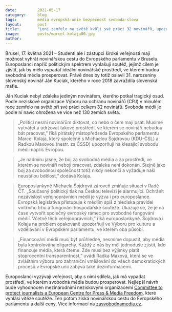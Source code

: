 ```yaml
---
date:         2021-05-17
category:     blog
tags:         média evropská-unie bezpečnost svoboda-slova
layout:       post
title:        "Loni zemřelo na světě kvůli své práci 32 novinářů, upozorňují europoslanci v den, kdy by Ján Kuciak oslavil 31. narozeniny"
image:        posts/marcel-kolaja00.jpg
author:       
---
```

 


Brusel, 17. května 2021 – Studenti ale i zástupci široké veřejnosti mají možnost vyhrát novinářskou cestu do Evropského parlamentu v Bruselu. Europoslanci napříč politickým spektrem vyhlašují soutěž, jejímž cílem je zjistit, jak by mělo vypadat ideální novinářské prostředí, ve kterém budou svobodná média prosperovat. Právě dnes by totiž oslavil 31. narozeniny slovenský novinář Ján Kuciak, kterého v roce 2018 zavraždila slovenská mafie. 

Ján Kuciak nebyl zdaleka jediným novinářem, kterého potkal tragický osud. Podle neziskové organizace Výboru na ochranu novinářů (CPJ) v minulém roce zemřelo na světě při své práci celkem 32 novinářů. Svoboda médií je podle ní navíc ohrožena ve více než 130 zemích světa. 

> „Politici nesmí novinářům diktovat, co nebo o čem mají psát. Musíme vytvářet a udržovat takové prostředí, ve kterém se novináři nebudou bát pracovat,” říká pirátský místopředseda Evropského parlamentu Marcel Kolaja, který společně s Michaelou Šojdrovou (KDU-ČSL) a Radkou Maxovou (nestr. za ČSSD) upozorňují na klesající svobodu médií napříč Evropou.

> „Je nadmíru jasné, že boj za svobodná média a za prostředí, ve kterém se novináři nebojí pracovat, zdaleka není dokonán. Stejně jako boj za svobodnou společnost totiž nikdy nekončí a vyžaduje naši neustálou bdělost,“ dodává Kolaja. 

> Europoslankyně Michaela Šojdrová zároveň zmiňuje situaci v Radě ČT. „Současný politický tlak na Českou televizi je alarmující. Ochránit nezávislost veřejnoprávních médií je výzva i pro europoslance. Evropská legislativa přistupuje k médiím spíš z hlediska pravidel vnitřního trhu a fungování hospodářské soutěže. Ukazuje se, že je na čase vytvořit společný evropský rámec pro svobodné fungování médií. Včetně těch veřejnoprávních,” říká europoslankyně. Šojdrová i Kolaja na problém opakovaně upozorňují ve Výboru pro kulturu a vzdělávání v Evropském parlamentu, ve kterém oba působí. 

> „Financování médií musí být průhledné, nesmíme dopustit, aby média byla kontrolována oligarchy. Každý z nás by měl jednoduše zjistit, kdo financuje média, která čteme. Zde musí bez výjimky platit stoprocentní transparentnost,” uvádí Radka Maxová, která se ve  zvláštním výboru pro zahraniční vměšování do všech demokratických procesů v Evropské unii zabývá také dezinformacemi.

Europoslanci vyzývají veřejnost, aby s nimi sdílela, jak má vypadat prostředí, ve kterém svobodná média budou prosperovat. Nejlepší návrh bude vyhodnocen mezinárodními neziskovými organizacemi [Committee to protect journalists a European Centre for Press & Media Freedom](), které vyhlásí vítěze soutěže. Ten potom získá novinářskou cestu do Evropského parlamentu a další ceny. Více informací na [zasvobodnamedia.cz](https://www.zasvobodnamedia.cz). 
